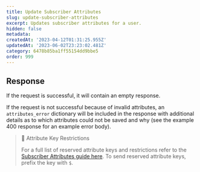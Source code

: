 ```yaml
---
title: Update Subscriber Attributes
slug: update-subscriber-attributes
excerpt: Updates subscriber attributes for a user.
hidden: false
metadata: 
createdAt: '2023-04-12T01:31:25.955Z'
updatedAt: '2023-06-02T23:23:02.481Z'
category: 6478b85ba1ff55154dd9bbe5
order: 999
---
```

## Response

If the request is successful, it will contain an empty response.

If the request is not successful because of invalid attributes, an `attributes_error` dictionary will be included in the response with additional details as to which attributes could not be saved and why (see the example 400 response for an example error body).

> 🚧 Attribute Key Restrictions
> 
> For a full list of reserved attribute keys and restrictions refer to the [Subscriber Attributes guide here](doc:subscriber-attributes). To send reserved attribute keys, prefix the key with `$`.